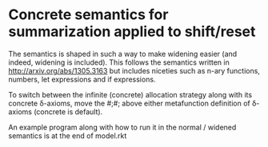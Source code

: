# Concrete semantics for summarization applied to shift/reset

The semantics is shaped in such a way to make widening easier (and indeed, widening is included).
This follows the semantics written in http://arxiv.org/abs/1305.3163 but includes niceties such as
n-ary functions, numbers, let expressions and if expressions.

To switch between the infinite (concrete) allocation strategy along with its concrete δ-axioms, move
the #;#; above either metafunction definition of δ-axioms (concrete is default).

An example program along with how to run it in the normal / widened semantics is at the end of model.rkt